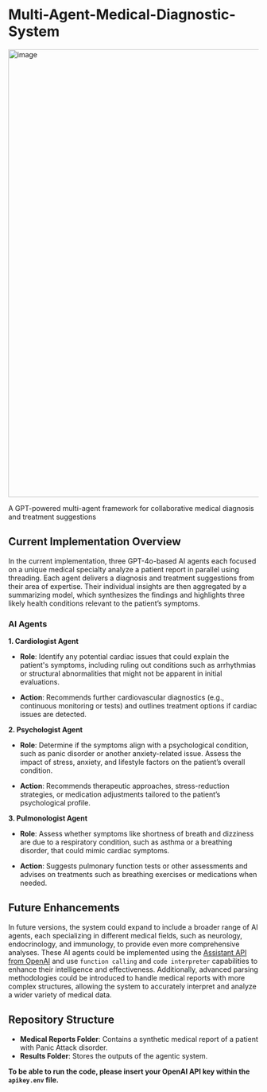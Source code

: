 # Multi-Agent-Medical-Diagnostic-System

<img width="900" alt="image" src="Assests/img">

A GPT-powered multi-agent framework for collaborative medical diagnosis and treatment suggestions

## Current Implementation Overview

In the current implementation, three GPT-4o-based AI agents each focused on a unique medical specialty analyze a patient report in parallel using threading. Each agent delivers a diagnosis and treatment suggestions from their area of expertise. Their individual insights are then aggregated by a summarizing model, which synthesizes the findings and highlights three likely health conditions relevant to the patient’s symptoms.

### AI Agents

**1. Cardiologist Agent**

- **Role**: Identify any potential cardiac issues that could explain the patient's symptoms, including ruling out conditions such as arrhythmias or structural abnormalities that might not be apparent in initial evaluations.
  
- **Action**: Recommends further cardiovascular diagnostics (e.g., continuous monitoring or tests) and outlines treatment options if cardiac issues are detected.

**2. Psychologist Agent**

- **Role**: Determine if the symptoms align with a psychological condition, such as panic disorder or another anxiety-related issue. Assess the impact of stress, anxiety, and lifestyle factors on the patient’s overall condition.
  
- **Action**: Recommends therapeutic approaches, stress-reduction strategies, or medication adjustments tailored to the patient’s psychological profile.

**3. Pulmonologist Agent**

- **Role**: Assess whether symptoms like shortness of breath and dizziness are due to a respiratory condition, such as asthma or a breathing disorder, that could mimic cardiac symptoms.
  
- **Action**: Suggests pulmonary function tests or other assessments and advises on treatments such as breathing exercises or medications when needed.

## Future Enhancements

In future versions, the system could expand to include a broader range of AI agents, each specializing in different medical fields, such as neurology, endocrinology, and immunology, to provide even more comprehensive analyses. These AI agents could be implemented using the [Assistant API from OpenAI](https://platform.openai.com/docs/assistants/overview) and use `function calling` and `code interpreter` capabilities to enhance their intelligence and effectiveness. Additionally, advanced parsing methodologies could be introduced to handle medical reports with more complex structures, allowing the system to accurately interpret and analyze a wider variety of medical data.

## Repository Structure

- **Medical Reports Folder**: Contains a synthetic medical report of a patient with Panic Attack disorder.
- **Results Folder**: Stores the outputs of the agentic system.
  
**To be able to run the code, please insert your OpenAI API key within the `apikey.env` file.**
